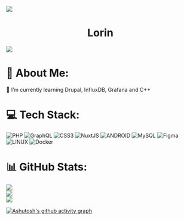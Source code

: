 [![](https://visitcount.itsvg.in/api?id=Laureatus&icon=0&color=0)](https://visitcount.itsvg.in)
<h1 align="center">Lorin</h1>

![](https://quotes-github-readme.vercel.app/api?type=horizontal&theme=radical)

# 💫 About Me:
🌱 I’m currently learning Drupal, InfluxDB, Grafana and C++<br>

# 💻 Tech Stack:
![PHP](https://img.shields.io/badge/php-%23777BB4.svg?style=for-the-badge&logo=php&logoColor=white) ![GraphQL](https://img.shields.io/badge/-GraphQL-E10098?style=for-the-badge&logo=graphql&logoColor=white) ![CSS3](https://img.shields.io/badge/css3-%231572B6.svg?style=for-the-badge&logo=css3&logoColor=white) ![NuxtJS](https://img.shields.io/badge/Nuxt-black?style=for-the-badge&logo=nuxt.js&logoColor=white) ![ANDROID](https://img.shields.io/badge/android-%2320232a.svg?style=for-the-badge&logo=android&logoColor=%a4c639) ![MySQL](https://img.shields.io/badge/mysql-%2300f.svg?style=for-the-badge&logo=mysql&logoColor=white) 	![Figma](https://img.shields.io/badge/figma-%23F24E1E.svg?style=for-the-badge&logo=figma&logoColor=white) ![LINUX](https://img.shields.io/badge/Linux-FCC624?style=for-the-badge&logo=linux&logoColor=black) ![Docker](https://img.shields.io/badge/docker-%230db7ed.svg?style=for-the-badge&logo=docker&logoColor=white)

# 📊 GitHub Stats:
![](https://github-readme-stats.vercel.app/api?username=Laureatus&theme=city_light&hide_border=false&include_all_commits=true&count_private=true)<br/>
![](https://github-readme-streak-stats.herokuapp.com/?user=Laureatus&theme=city_light&hide_border=false)<br/>
![](https://github-readme-stats.vercel.app/api/top-langs/?username=Laureatus&theme=city_light&hide_border=false&include_all_commits=true&count_private=true&layout=compact)

[![Ashutosh's github activity graph](https://github-readme-activity-graph.vercel.app/graph?username=Laureatus&theme=github-compact)](https://github.com/ashutosh00710/github-readme-activity-graph)
